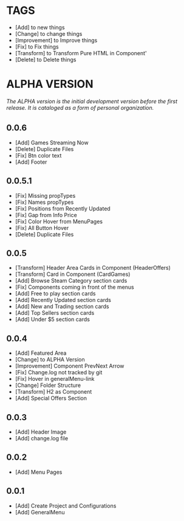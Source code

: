 # TAGS
- [Add] to new things
- [Change] to change things
- [Improvement] to Improve things
- [Fix] to Fix things
- [Transform] to Transform Pure HTML in Component'
- [Delete] to Delete things


# ALPHA VERSION
###### The ALPHA version is the initial development version before the first release. It is cataloged as a form of personal organization.  

## 0.0.6
- [Add] Games Streaming Now
- [Delete] Duplicate Files
- [Fix] Btn color text
- [Add] Footer

## 0.0.5.1
- [Fix] Missing propTypes
- [Fix] Names propTypes
- [Fix] Positions from Recently Updated
- [Fix] Gap from Info Price
- [Fix] Color Hover from MenuPages
- [Fix] All Button Hover
- [Delete] Duplicate Files

## 0.0.5
- [Transform] Header Area Cards in Component (HeaderOffers)
- [Transform] Card in Component (CardGames)
- [Add] Browse Steam Category section cards
- [Fix] Components coming in front of the menus
- [Add] Free to play section cards
- [Add] Recently Updated section cards
- [Add] New and Trading section cards
- [Add] Top Sellers section cards
- [Add] Under $5 section cards


## 0.0.4
- [Add] Featured Area
- [Change] to ALPHA Version
- [Improvement] Component PrevNext Arrow
- [Fix] Change.log not tracked by git
- [Fix] Hover in generalMenu-link
- [Change] Folder Structure
- [Transform] H2 as Component
- [Add] Special Offers Section

## 0.0.3
- [Add] Header Image
- [Add] change.log file

## 0.0.2
- [Add] Menu Pages

## 0.0.1
- [Add] Create Project and Configurations
- [Add] GeneralMenu
